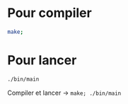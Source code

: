 # Pour compiler

```sh
make;
```
# Pour lancer

```sh
./bin/main
```

Compiler et lancer -> `make; ./bin/main`